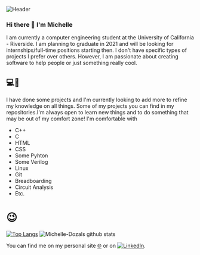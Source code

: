 
![Header](https://user-images.githubusercontent.com/62925991/96195198-02207e80-0f01-11eb-8e60-3cadb3e48558.jpg)


<!--
**Michelle-Dozal/Michelle-Dozal** is a ✨ _special_ ✨ repository because its `README.md` (this file) appears on your GitHub profile.


- 🔭 I’m currently working on ...
- 🌱 I’m currently learning ...
- 👯 I’m looking to collaborate on ...
- 🤔 I’m looking for help with ...
- 💬 Ask me about ...
- 📫 How to reach me: ...
- 😄 Pronouns: ...
- ⚡ Fun fact: ...
-->
### Hi there 👋 I'm Michelle
I am currently a computer engineering student at the University of California - Riverside. I am planning to graduate in 2021 and will be looking for internships/full-time positions starting then. I don't have specific types of projects I prefer over others. However, I am passionate about creating software to help people or just something really cool. 

## :computer::electric_plug:
I have done some projects and I'm currently looking to add more to refine my knowledge on all things. Some of my projects you can find in my repositories.I'm always open to learn new things and to do something that may be out of my comfort zone! I'm comfortable with 
* C++
* C
* HTML
* CSS
* Some Pyhton
* Some Verilog
* Linux
* Git
* Breadboarding 
* Circuit Analysis
* Etc. 

# :wink:

[![Top Langs](https://github-readme-stats.vercel.app/api/top-langs/?username=Michelle-Dozal&langs_count=8&show_icons=true&theme=radical)](https://github.com/Michelle-Dozal/github-readme-stats)
![Michelle-Dozals github stats](https://github-readme-stats.vercel.app/api?username=Michelle-Dozal&show_icons=true&theme=radical)



You can find me on my personal site [:globe_with_meridians:][1] or on [![LinkedIn][3.2]][2].

<!-- Icons -->
[3.2]: https://raw.githubusercontent.com/MartinHeinz/MartinHeinz/master/linkedin-3-16.png (LinkedIn icon without padding)

<!-- Links to your social media accounts -->
[1]: https://michelle-dozal.github.io
[2]: https://www.linkedin.com/in/michelle-dozal-6032561aa/
